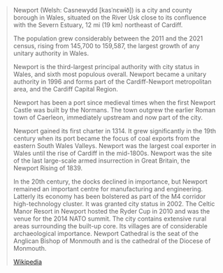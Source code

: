 
> Newport (Welsh: Casnewydd [kasˈnɛwɨð]) is a city and county borough in Wales, 
> situated on the River Usk close to its confluence with the Severn Estuary, 
> 12 mi (19 km) northeast of Cardiff. 
> 
> The population grew considerably between the 2011 and the 2021 census, 
> rising from 145,700 to 159,587, the largest growth of any unitary authority in Wales. 
> 
> Newport is the third-largest principal authority with city status in Wales, 
> and sixth most populous overall. 
> Newport became a unitary authority in 1996 
> and forms part of the Cardiff-Newport metropolitan area, and the Cardiff Capital Region.
>
> Newport has been a port since medieval times 
> when the first Newport Castle was built by the Normans. 
> The town outgrew the earlier Roman town of Caerleon, 
> immediately upstream and now part of the city. 
> 
> Newport gained its first charter in 1314. It grew significantly in the 19th century when its port became the focus of coal exports from the eastern South Wales Valleys. Newport was the largest coal exporter in Wales until the rise of Cardiff in the mid-1800s. Newport was the site of the last large-scale armed insurrection in Great Britain, the Newport Rising of 1839.
>
> In the 20th century, the docks declined in importance, but Newport remained an important centre for manufacturing and engineering. Latterly its economy has been bolstered as part of the M4 corridor high-technology cluster. It was granted city status in 2002. The Celtic Manor Resort in Newport hosted the Ryder Cup in 2010 and was the venue for the 2014 NATO summit. The city contains extensive rural areas surrounding the built-up core. Its villages are of considerable archaeological importance. Newport Cathedral is the seat of the Anglican Bishop of Monmouth and is the cathedral of the Diocese of Monmouth.
>
> [Wikipedia](https://en.wikipedia.org/wiki/Newport,%20Wales)

